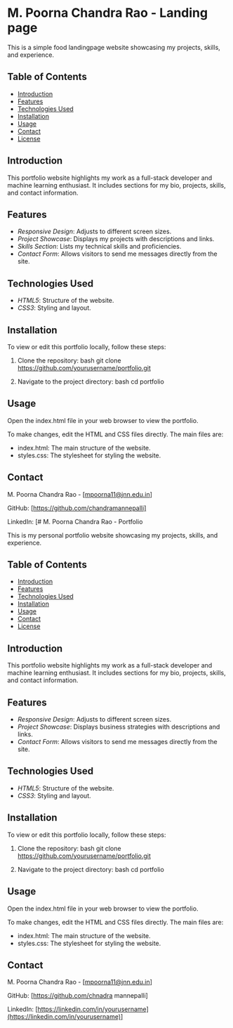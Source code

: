 # M. Poorna Chandra Rao - Landing page

This is a simple food landingpage  website showcasing my projects, skills, and experience.

## Table of Contents

- [Introduction](#introduction)
- [Features](#features)
- [Technologies Used](#technologies-used)
- [Installation](#installation)
- [Usage](#usage)
- [Contact](#contact)
- [License](#license)

## Introduction

This portfolio website highlights my work as a full-stack developer and machine learning enthusiast. It includes sections for my bio, projects, skills, and contact information.

## Features

- *Responsive Design*: Adjusts to different screen sizes.
- *Project Showcase*: Displays my projects with descriptions and links.
- *Skills Section*: Lists my technical skills and proficiencies.
- *Contact Form*: Allows visitors to send me messages directly from the site.

## Technologies Used

- *HTML5*: Structure of the website.
- *CSS3*: Styling and layout.

## Installation

To view or edit this portfolio locally, follow these steps:

1. Clone the repository:
    bash
    git clone https://github.com/yourusername/portfolio.git
    
2. Navigate to the project directory:
    bash
    cd portfolio
    

## Usage

Open the index.html file in your web browser to view the portfolio.

To make changes, edit the HTML and CSS files directly. The main files are:
- index.html: The main structure of the website.
- styles.css: The stylesheet for styling the website.

## Contact

M. Poorna Chandra Rao - [mpoorna11@jnn.edu.in]

GitHub: [https://github.com/chandramannepalli]

LinkedIn: [# M. Poorna Chandra Rao - Portfolio

This is my personal portfolio website showcasing my projects, skills, and experience.

## Table of Contents

- [Introduction](#introduction)
- [Features](#features)
- [Technologies Used](#technologies-used)
- [Installation](#installation)
- [Usage](#usage)
- [Contact](#contact)
- [License](#license)

## Introduction

This portfolio website highlights my work as a full-stack developer and machine learning enthusiast. It includes sections for my bio, projects, skills, and contact information.

## Features

- *Responsive Design*: Adjusts to different screen sizes.
- *Project Showcase*: Displays business strategies  with descriptions and links.
- *Contact Form*: Allows visitors to send me messages directly from the site.

## Technologies Used

- *HTML5*: Structure of the website.
- *CSS3*: Styling and layout.

## Installation

To view or edit this portfolio locally, follow these steps:

1. Clone the repository:
    bash
    git clone https://github.com/yourusername/portfolio.git
    
2. Navigate to the project directory:
    bash
    cd portfolio
    

## Usage

Open the index.html file in your web browser to view the portfolio.

To make changes, edit the HTML and CSS files directly. The main files are:
- index.html: The main structure of the website.
- styles.css: The stylesheet for styling the website.

## Contact

M. Poorna Chandra Rao - [mpoorna11@jnn.edu.in]

GitHub: [https://github.com/chnadra mannepalli]

LinkedIn: [https://linkedin.com/in/yourusername](https://linkedin.com/in/yourusername)]
